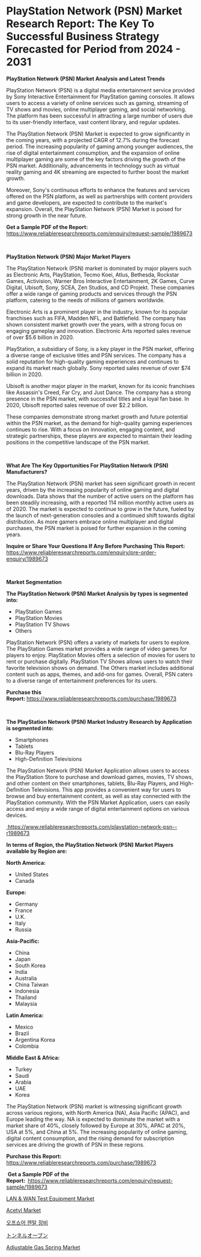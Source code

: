 <p><h1>PlayStation Network (PSN) Market Research Report: The Key To Successful Business Strategy Forecasted for Period from 2024 - 2031</h1></p><p><strong>PlayStation Network (PSN) Market Analysis and Latest Trends</strong></p>
<p><p>PlayStation Network (PSN) is a digital media entertainment service provided by Sony Interactive Entertainment for PlayStation gaming consoles. It allows users to access a variety of online services such as gaming, streaming of TV shows and movies, online multiplayer gaming, and social networking. The platform has been successful in attracting a large number of users due to its user-friendly interface, vast content library, and regular updates.</p><p>The PlayStation Network (PSN) Market is expected to grow significantly in the coming years, with a projected CAGR of 12.7% during the forecast period. The increasing popularity of gaming among younger audiences, the rise of digital entertainment consumption, and the expansion of online multiplayer gaming are some of the key factors driving the growth of the PSN market. Additionally, advancements in technology such as virtual reality gaming and 4K streaming are expected to further boost the market growth.</p><p>Moreover, Sony's continuous efforts to enhance the features and services offered on the PSN platform, as well as partnerships with content providers and game developers, are expected to contribute to the market's expansion. Overall, the PlayStation Network (PSN) Market is poised for strong growth in the near future.</p></p>
<p><strong>Get a Sample PDF of the Report:&nbsp;</strong> <a href="https://www.reliableresearchreports.com/enquiry/request-sample/1989673">https://www.reliableresearchreports.com/enquiry/request-sample/1989673</a></p>
<p>&nbsp;</p>
<p><strong>PlayStation Network (PSN) Major Market Players</strong></p>
<p><p>The PlayStation Network (PSN) market is dominated by major players such as Electronic Arts, PlayStation, Tecmo Koei, Atlus, Bethesda, Rockstar Games, Activision, Warner Bros Interactive Entertainment, 2K Games, Curve Digital, Ubisoft, Sony, SCEA, Zen Studios, and CD Projekt. These companies offer a wide range of gaming products and services through the PSN platform, catering to the needs of millions of gamers worldwide.</p><p>Electronic Arts is a prominent player in the industry, known for its popular franchises such as FIFA, Madden NFL, and Battlefield. The company has shown consistent market growth over the years, with a strong focus on engaging gameplay and innovation. Electronic Arts reported sales revenue of over $5.6 billion in 2020.</p><p>PlayStation, a subsidiary of Sony, is a key player in the PSN market, offering a diverse range of exclusive titles and PSN services. The company has a solid reputation for high-quality gaming experiences and continues to expand its market reach globally. Sony reported sales revenue of over $74 billion in 2020.</p><p>Ubisoft is another major player in the market, known for its iconic franchises like Assassin's Creed, Far Cry, and Just Dance. The company has a strong presence in the PSN market, with successful titles and a loyal fan base. In 2020, Ubisoft reported sales revenue of over $2.2 billion.</p><p>These companies demonstrate strong market growth and future potential within the PSN market, as the demand for high-quality gaming experiences continues to rise. With a focus on innovation, engaging content, and strategic partnerships, these players are expected to maintain their leading positions in the competitive landscape of the PSN market.</p></p>
<p>&nbsp;</p>
<p><strong>What Are The Key Opportunities For PlayStation Network (PSN) Manufacturers?</strong></p>
<p><p>The PlayStation Network (PSN) market has seen significant growth in recent years, driven by the increasing popularity of online gaming and digital downloads. Data shows that the number of active users on the platform has been steadily increasing, with a reported 114 million monthly active users as of 2020. The market is expected to continue to grow in the future, fueled by the launch of next-generation consoles and a continued shift towards digital distribution. As more gamers embrace online multiplayer and digital purchases, the PSN market is poised for further expansion in the coming years.</p></p>
<p><strong>Inquire or Share Your Questions If Any Before Purchasing This Report:</strong> <a href="https://www.reliableresearchreports.com/enquiry/pre-order-enquiry/1989673">https://www.reliableresearchreports.com/enquiry/pre-order-enquiry/1989673</a></p>
<p>&nbsp;</p>
<p><strong>Market Segmentation</strong></p>
<p><strong>The PlayStation Network (PSN) Market Analysis by types is segmented into:</strong></p>
<p><ul><li>PlayStation Games</li><li>PlayStation Movies</li><li>PlayStation TV Shows</li><li>Others</li></ul></p>
<p><p>PlayStation Network (PSN) offers a variety of markets for users to explore. The PlayStation Games market provides a wide range of video games for players to enjoy. PlayStation Movies offers a selection of movies for users to rent or purchase digitally. PlayStation TV Shows allows users to watch their favorite television shows on demand. The Others market includes additional content such as apps, themes, and add-ons for games. Overall, PSN caters to a diverse range of entertainment preferences for its users.</p></p>
<p><strong>Purchase this Report:&nbsp;</strong><a href="https://www.reliableresearchreports.com/purchase/1989673">https://www.reliableresearchreports.com/purchase/1989673</a></p>
<p>&nbsp;</p>
<p><strong>The PlayStation Network (PSN) Market Industry Research by Application is segmented into:</strong></p>
<p><ul><li>Smartphones</li><li>Tablets</li><li>Blu-Ray Players</li><li>High-Definition Televisions</li></ul></p>
<p><p>The PlayStation Network (PSN) Market Application allows users to access the PlayStation Store to purchase and download games, movies, TV shows, and other content on their smartphones, tablets, Blu-Ray Players, and High-Definition Televisions. This app provides a convenient way for users to browse and buy entertainment content, as well as stay connected with the PlayStation community. With the PSN Market Application, users can easily access and enjoy a wide range of digital entertainment options on various devices.</p></p>
<p><a href="https://www.reliableresearchreports.com/playstation-network-psn--r1989673">&nbsp;https://www.reliableresearchreports.com/playstation-network-psn--r1989673</a></p>
<p><strong>In terms of Region, the PlayStation Network (PSN) Market Players available by Region are:</strong></p>
<p>
    <p> <strong> North America: </strong>
        <ul>
            <li>United States</li>
            <li>Canada</li>
        </ul>
        </p> 
    <p> <strong> Europe: </strong>
        <ul>
            <li>Germany</li>
            <li>France</li>
            <li>U.K.</li>
            <li>Italy</li>
            <li>Russia</li>
        </ul>
        </p> 
    <p> <strong> Asia-Pacific: </strong>
        <ul>
            <li>China</li>
            <li>Japan</li>
            <li>South Korea</li>
            <li>India</li>
            <li>Australia</li>
            <li>China Taiwan</li>
            <li>Indonesia</li>
            <li>Thailand</li>
            <li>Malaysia</li>
        </ul>
        </p> 
    <p> <strong> Latin America: </strong>
        <ul>
            <li>Mexico</li>
            <li>Brazil</li>
            <li>Argentina Korea</li>
            <li>Colombia</li>
        </ul>
        </p> 
    <p> <strong> Middle East & Africa: </strong>
        <ul>
            <li>Turkey</li>
            <li>Saudi</li>
            <li>Arabia</li>
            <li>UAE</li>
            <li>Korea</li>
        </ul>
    </p>
    </p>
<p><p>The PlayStation Network (PSN) market is witnessing significant growth across various regions, with North America (NA), Asia Pacific (APAC), and Europe leading the way. NA is expected to dominate the market with a market share of 40%, closely followed by Europe at 30%, APAC at 20%, USA at 5%, and China at 5%. The increasing popularity of online gaming, digital content consumption, and the rising demand for subscription services are driving the growth of PSN in these regions.</p></p>
<p><strong>Purchase this Report: </strong><a href="https://www.reliableresearchreports.com/purchase/1989673">https://www.reliableresearchreports.com/purchase/1989673</a></p>
<p>&nbsp;<strong>Get a Sample PDF of the Report:&nbsp;&nbsp;</strong><a href="https://www.reliableresearchreports.com/enquiry/request-sample/1989673">https://www.reliableresearchreports.com/enquiry/request-sample/1989673</a></p>
<p><strong></strong></p>
<p><p><a href="https://github.com/RickHolmes3/Market-Research-Report-List-4/blob/main/lan-wan-test-equipment-market.md">LAN & WAN Test Equipment Market</a></p><p><a href="https://boundless-drawbridge-702.notion.site/Acetyl-Market-Research-Report-The-Key-To-Successful-Business-Strategy-Forecasted-for-Period-from-20-f55ce1e372384b4e92945477c1714181">Acetyl Market</a></p><p><a href="https://github.com/crfsywufhm81415/Market-Research-Report-List-1/blob/main/164527518897.md">오프쇼어 렌탈 장비</a></p><p><a href="https://github.com/zekaoe592392/Market-Research-Report-List-1/blob/main/545509820522.md">トンネルオーブン</a></p><p><a href="https://view.publitas.com/reportprime-1/adjustable-gas-spring-market-size-share-trends-analysis-report-by-application-regional-outlook-competitive-strategies-and-segment-forecasts-2024-2031/">Adjustable Gas Spring Market</a></p></p>